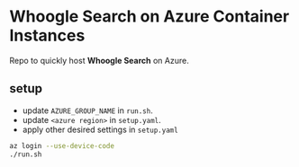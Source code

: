 # Whoogle Search on Azure Container Instances

Repo to quickly host **Whoogle Search** on Azure.

## setup

- update `AZURE_GROUP_NAME` in `run.sh`.
- update `<azure region>` in `setup.yaml`.
- apply other desired settings in `setup.yaml`

```bash
az login --use-device-code
./run.sh
```
